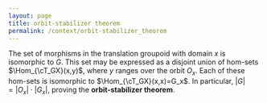 ```yaml
---
layout: page
title: orbit-stabilizer theorem
permalink: /context/orbit-stabilizer_theorem
---
```

The set of morphisms in the translation groupoid with domain $x$ is isomorphic to $G$. This set may be expressed as a disjoint union of hom-sets $\Hom_{\cT_GX}(x,y)$, where $y$ ranges over the orbit $O_x$. Each of these hom-sets is isomorphic to $\Hom_{\cT_GX}(x,x)=G_x$. In particular, $|G|=|O_x|\cdot|G_x|$, proving the **orbit-stabilizer theorem**.
